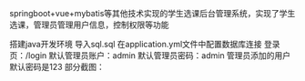 springboot+vue+mybatis等其他技术实现的学生选课后台管理系统，实现了学生选课，管理员管理用户信息，控制权限等功能

搭建java开发环境
导入sql.sql
在application.yml文件中配置数据库连接
登录页：/login
默认管理员账户：admin
默认管理员密码：admin
管理员添加的用户默认密码是123
部分截图：
